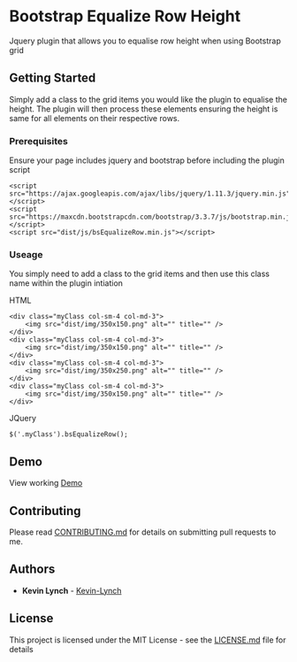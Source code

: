 # Bootstrap Equalize Row Height
Jquery plugin that allows you to equalise row height when using Bootstrap grid

## Getting Started

Simply add a class to the grid items you would like the plugin to equalise the height. The plugin will then process these elements ensuring the height is same for all elements on their respective rows.

### Prerequisites

Ensure your page includes jquery and bootstrap before including the plugin script

```
<script src="https://ajax.googleapis.com/ajax/libs/jquery/1.11.3/jquery.min.js"></script>
<script src="https://maxcdn.bootstrapcdn.com/bootstrap/3.3.7/js/bootstrap.min.js"></script>
<script src="dist/js/bsEqualizeRow.min.js"></script>
```

### Useage

You simply need to add a class to the grid items and then use this class name within the plugin intiation

HTML
```
<div class="myClass col-sm-4 col-md-3">
	<img src="dist/img/350x150.png" alt="" title="" />
</div>
<div class="myClass col-sm-4 col-md-3">
	<img src="dist/img/350x150.png" alt="" title="" />
</div>
<div class="myClass col-sm-4 col-md-3">
	<img src="dist/img/350x250.png" alt="" title="" />
</div>
<div class="myClass col-sm-4 col-md-3">
	<img src="dist/img/350x150.png" alt="" title="" />
</div>
```
JQuery
```
$('.myClass').bsEqualizeRow();
```

## Demo

View working [Demo](https://github.com/kevin-lynch)

## Contributing

Please read [CONTRIBUTING.md](https://github.com/kevin-lynch) for details on submitting pull requests to me.

## Authors

* **Kevin Lynch** - [Kevin-Lynch](https://github.com/kevin-lynch)

## License

This project is licensed under the MIT License - see the [LICENSE.md](LICENSE.md) file for details